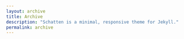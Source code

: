 ```yaml
---
layout: archive
title: Archive
description: "Schatten is a minimal, responsive theme for Jekyll."
permalink: archive
---
```


